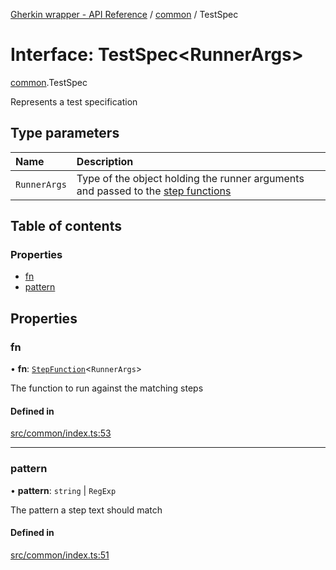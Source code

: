 [Gherkin wrapper - API Reference](../README.md) / [common](../modules/common.md) / TestSpec

# Interface: TestSpec<RunnerArgs\>

[common](../modules/common.md).TestSpec

Represents a test specification

## Type parameters

| Name | Description |
| :------ | :------ |
| `RunnerArgs` | Type of the object holding the runner arguments and passed to the [step functions](../modules/common.md#stepfunction) |

## Table of contents

### Properties

- [fn](common.TestSpec.md#fn)
- [pattern](common.TestSpec.md#pattern)

## Properties

### fn

• **fn**: [`StepFunction`](../modules/common.md#stepfunction)<`RunnerArgs`\>

The function to run against the matching steps

#### Defined in

[src/common/index.ts:53](https://github.com/Niitch/gherkin-wrapper/blob/1cd6560/src/common/index.ts#L53)

___

### pattern

• **pattern**: `string` \| `RegExp`

The pattern a step text should match

#### Defined in

[src/common/index.ts:51](https://github.com/Niitch/gherkin-wrapper/blob/1cd6560/src/common/index.ts#L51)
